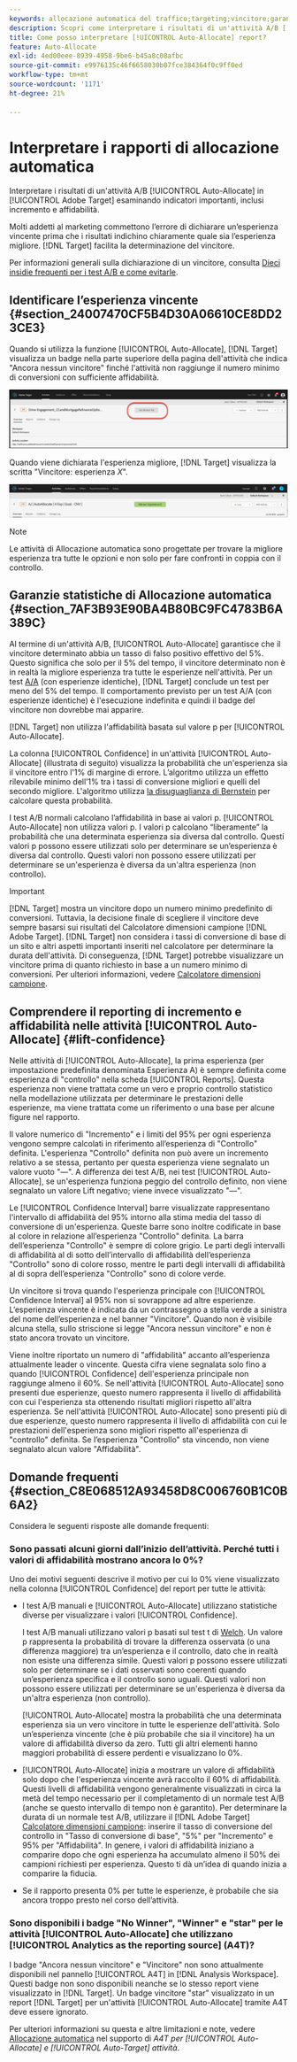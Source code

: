```yaml
---
keywords: allocazione automatica del traffico;targeting;vincitore;garanzia statistica;affidabilità;determinare vincitore;incremento;affidabilità;impostazione predefinita;esperienza predefinita;allocazione automatica;allocazione automatica
description: Scopri come interpretare i risultati di un'attività A/B [!UICONTROL Auto-Allocate] in Adobe [!DNL Target] esaminando indicatori importanti, inclusi incremento e affidabilità.
title: Come posso interpretare [!UICONTROL Auto-Allocate] report?
feature: Auto-Allocate
exl-id: 4ed00eee-8939-4958-9be6-b45a8c08afbc
source-git-commit: e9976135c46f6658030b07fce384364f0c9ff0ed
workflow-type: tm+mt
source-wordcount: '1171'
ht-degree: 21%

---
```


# Interpretare i rapporti di allocazione automatica

Interpretare i risultati di un&#39;attività A/B [!UICONTROL Auto-Allocate] in [!UICONTROL Adobe Target] esaminando indicatori importanti, inclusi incremento e affidabilità.

Molti addetti al marketing commettono l’errore di dichiarare un’esperienza vincente prima che i risultati indichino chiaramente quale sia l’esperienza migliore. [!DNL Target] facilita la determinazione del vincitore.

Per informazioni generali sulla dichiarazione di un vincitore, consulta [Dieci insidie frequenti per i test A/B e come evitarle](/help/main/c-activities/t-test-ab/common-ab-testing-pitfalls.md).

## Identificare l’esperienza vincente {#section_24007470CF5B4D30A06610CE8DD23CE3}

Quando si utilizza la funzione [!UICONTROL Auto-Allocate], [!DNL Target] visualizza un badge nella parte superiore della pagina dell&#39;attività che indica &quot;Ancora nessun vincitore&quot; finché l&#39;attività non raggiunge il numero minimo di conversioni con sufficiente affidabilità.

![Indicatore Nessun vincitore](/help/main/c-activities/automated-traffic-allocation/assets/no-winner.png)

Quando viene dichiarata l&#39;esperienza migliore, [!DNL Target] visualizza la scritta &quot;Vincitore: esperienza *X*&quot;.

![immagine vincitrice](assets/winner.png)

>[!NOTE]
>
>Le attività di Allocazione automatica sono progettate per trovare la migliore esperienza tra tutte le opzioni e non solo per fare confronti in coppia con il controllo.

## Garanzie statistiche di Allocazione automatica {#section_7AF3B93E90BA4B80BC9FC4783B6A389C}

Al termine di un&#39;attività A/B, [!UICONTROL Auto-Allocate] garantisce che il vincitore determinato abbia un tasso di falso positivo effettivo del 5%. Questo significa che solo per il 5% del tempo, il vincitore determinato non è in realtà la migliore esperienza tra tutte le esperienze nell&#39;attività. Per un test [A/A](/help/main/c-activities/t-test-ab/aa-testing.md) (con esperienze identiche), [!DNL Target] conclude un test per meno del 5% del tempo. Il comportamento previsto per un test A/A (con esperienze identiche) è l&#39;esecuzione indefinita e quindi il badge del vincitore non dovrebbe mai apparire.

[!DNL Target] non utilizza l&#39;affidabilità basata sul valore p per [!UICONTROL Auto-Allocate].

La colonna [!UICONTROL Confidence] in un&#39;attività [!UICONTROL Auto-Allocate] (illustrata di seguito) visualizza la probabilità che un&#39;esperienza sia il vincitore entro l&#39;1% di margine di errore. L’algoritmo utilizza un effetto rilevabile minimo dell’1% tra i tassi di conversione migliori e quelli del secondo migliore. L&#39;algoritmo utilizza [la disuguaglianza di Bernstein](https://en.wikipedia.org/wiki/Bernstein_inequalities_%28probability_theory%29) per calcolare questa probabilità.

I test A/B normali calcolano l’affidabilità in base ai valori p. [!UICONTROL Auto-Allocate] non utilizza valori p. I valori p calcolano “liberamente” la probabilità che una determinata esperienza sia diversa dal controllo. Questi valori p possono essere utilizzati solo per determinare se un’esperienza è diversa dal controllo. Questi valori non possono essere utilizzati per determinare se un&#39;esperienza è diversa da un&#39;altra esperienza (non controllo).

>[!IMPORTANT]
>
>[!DNL Target] mostra un vincitore dopo un numero minimo predefinito di conversioni. Tuttavia, la decisione finale di scegliere il vincitore deve sempre basarsi sui risultati del Calcolatore dimensioni campione [!DNL Adobe Target]. [!DNL Target] non considera i tassi di conversione di base di un sito e altri aspetti importanti inseriti nel calcolatore per determinare la durata dell&#39;attività. Di conseguenza, [!DNL Target] potrebbe visualizzare un vincitore prima di quanto richiesto in base a un numero minimo di conversioni. Per ulteriori informazioni, vedere [Calcolatore dimensioni campione](/help/main/c-activities/t-test-ab/sample-size-determination.md#section_6B8725BD704C4AFE939EF2A6B6E834E6).

## Comprendere il reporting di incremento e affidabilità nelle attività [!UICONTROL Auto-Allocate] {#lift-confidence}

Nelle attività di [!UICONTROL Auto-Allocate], la prima esperienza (per impostazione predefinita denominata Esperienza A) è sempre definita come esperienza di &quot;controllo&quot; nella scheda [!UICONTROL Reports]. Questa esperienza non viene trattata come un vero e proprio controllo statistico nella modellazione utilizzata per determinare le prestazioni delle esperienze, ma viene trattata come un riferimento o una base per alcune figure nel rapporto.

Il valore numerico di &quot;Incremento&quot; e i limiti del 95% per ogni esperienza vengono sempre calcolati in riferimento all’esperienza di &quot;Controllo&quot; definita. L&#39;esperienza &quot;Controllo&quot; definita non può avere un incremento relativo a se stessa, pertanto per questa esperienza viene segnalato un valore vuoto &quot;—&quot;. A differenza dei test A/B, nei test [!UICONTROL Auto-Allocate], se un&#39;esperienza funziona peggio del controllo definito, non viene segnalato un valore Lift negativo; viene invece visualizzato &quot;—&quot;.

Le [!UICONTROL Confidence Interval] barre visualizzate rappresentano l&#39;intervallo di affidabilità del 95% intorno alla stima media del tasso di conversione di un&#39;esperienza. Queste barre sono inoltre codificate in base al colore in relazione all’esperienza &quot;Controllo&quot; definita. La barra dell’esperienza &quot;Controllo&quot; è sempre di colore grigio. Le parti degli intervalli di affidabilità al di sotto dell’intervallo di affidabilità dell’esperienza &quot;Controllo&quot; sono di colore rosso, mentre le parti degli intervalli di affidabilità al di sopra dell’esperienza &quot;Controllo&quot; sono di colore verde.

Un vincitore si trova quando l&#39;esperienza principale con [!UICONTROL Confidence Interval] al 95% non si sovrappone ad altre esperienze. L’esperienza vincente è indicata da un contrassegno a stella verde a sinistra del nome dell’esperienza e nel banner &quot;Vincitore&quot;. Quando non è visibile alcuna stella, sullo striscione si legge &quot;Ancora nessun vincitore&quot; e non è stato ancora trovato un vincitore.

Viene inoltre riportato un numero di &quot;affidabilità&quot; accanto all’esperienza attualmente leader o vincente. Questa cifra viene segnalata solo fino a quando [!UICONTROL Confidence] dell&#39;esperienza principale non raggiunge almeno il 60%. Se nell&#39;attività [!UICONTROL Auto-Allocate] sono presenti due esperienze, questo numero rappresenta il livello di affidabilità con cui l&#39;esperienza sta ottenendo risultati migliori rispetto all&#39;altra esperienza. Se nell&#39;attività [!UICONTROL Auto-Allocate] sono presenti più di due esperienze, questo numero rappresenta il livello di affidabilità con cui le prestazioni dell&#39;esperienza sono migliori rispetto all&#39;esperienza di &quot;controllo&quot; definita. Se l’esperienza &quot;Controllo&quot; sta vincendo, non viene segnalato alcun valore &quot;Affidabilità&quot;.

## Domande frequenti {#section_C8E068512A93458D8C006760B1C0B6A2}

Considera le seguenti risposte alle domande frequenti:

### Sono passati alcuni giorni dall’inizio dell’attività. Perché tutti i valori di affidabilità mostrano ancora lo 0%?

Uno dei motivi seguenti descrive il motivo per cui lo 0% viene visualizzato nella colonna [!UICONTROL Confidence] del report per tutte le attività:

* I test A/B manuali e [!UICONTROL Auto-Allocate] utilizzano statistiche diverse per visualizzare i valori [!UICONTROL Confidence].

  I test A/B manuali utilizzano valori p basati sul test t di [Welch](https://en.wikipedia.org/wiki/Welch%27s_t-test). Un valore p rappresenta la probabilità di trovare la differenza osservata (o una differenza maggiore) tra un’esperienza e il controllo, dato che in realtà non esiste una differenza simile. Questi valori p possono essere utilizzati solo per determinare se i dati osservati sono coerenti quando un’esperienza specifica e il controllo sono uguali. Questi valori non possono essere utilizzati per determinare se un&#39;esperienza è diversa da un&#39;altra esperienza (non controllo).

  [!UICONTROL Auto-Allocate] mostra la probabilità che una determinata esperienza sia un vero vincitore in tutte le esperienze dell&#39;attività. Solo un’esperienza vincente (che è più probabile che sia il vincitore) ha un valore di affidabilità diverso da zero. Tutti gli altri elementi hanno maggiori probabilità di essere perdenti e visualizzano lo 0%.

* [!UICONTROL Auto-Allocate] inizia a mostrare un valore di affidabilità solo dopo che l&#39;esperienza vincente avrà raccolto il 60% di affidabilità. Questi livelli di affidabilità vengono generalmente visualizzati in circa la metà del tempo necessario per il completamento di un normale test A/B (anche se questo intervallo di tempo non è garantito). Per determinare la durata di un normale test A/B, utilizzare il [!DNL Adobe Target] [Calcolatore dimensioni campione](/help/main/c-activities/t-test-ab/sample-size-determination.md#section_6B8725BD704C4AFE939EF2A6B6E834E6): inserire il tasso di conversione del controllo in &quot;Tasso di conversione di base&quot;, &quot;5%&quot; per &quot;Incremento&quot; e 95% per &quot;Affidabilità&quot;. In genere, i valori di affidabilità iniziano a comparire dopo che ogni esperienza ha accumulato almeno il 50% dei campioni richiesti per esperienza. Questo ti dà un’idea di quando inizia a comparire la fiducia.

* Se il rapporto presenta 0% per tutte le esperienze, è probabile che sia ancora troppo presto nel corso dell’attività.

### Sono disponibili i badge &quot;No Winner&quot;, &quot;Winner&quot; e &quot;star&quot; per le attività [!UICONTROL Auto-Allocate] che utilizzano [!UICONTROL Analytics as the reporting source] (A4T)?

I badge &quot;Ancora nessun vincitore&quot; e &quot;Vincitore&quot; non sono attualmente disponibili nel pannello [!UICONTROL A4T] in [!DNL Analysis Workspace]. Questi badge non sono disponibili neanche se lo stesso report viene visualizzato in [!DNL Target]. Un badge vincitore &quot;star&quot; visualizzato in un report [!DNL Target] per un&#39;attività [!UICONTROL Auto-Allocate] tramite A4T deve essere ignorato.

Per ulteriori informazioni su questa e altre limitazioni e note, vedere [Allocazione automatica](/help/main/c-integrating-target-with-mac/a4t/a4t-at-aa.md#aa) nel supporto di *A4T per [!UICONTROL Auto-Allocate] e [!UICONTROL Auto-Target] attività*.


